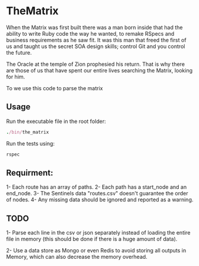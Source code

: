 # TheMatrix

When the Matrix was first built there was a man born inside that had the ability to write Ruby code the way he wanted, to remake RSpecs and business requirements as he saw fit.  It was this man that freed the first of us and taught us the secret SOA design skills; control Git and you control the future.

The Oracle at the temple of Zion prophesied his return. That is why there are those of us that have spent our entire lives searching the Matrix, looking for him.

To we use this code to parse the matrix

## Usage

Run the executable file in the root folder:

```ruby
./bin/the_matrix
```
Run the tests using:

```ruby
rspec
```
## Requirment:

1- Each route has an array of paths. 
2- Each path has a start_node and an end_node.
3- The Sentinels data "routes.csv" doesn't guarantee the order of nodes.
4- Any missing data should be ignored and reported as a warning.

## TODO

1- Parse each line in the csv or json separately instead of loading the entire file in memory (this should be done if there is a huge amount of data).

2- Use a data store as Mongo or even Redis to avoid storing all outputs in Memory, which can also decrease the memory overhead.
